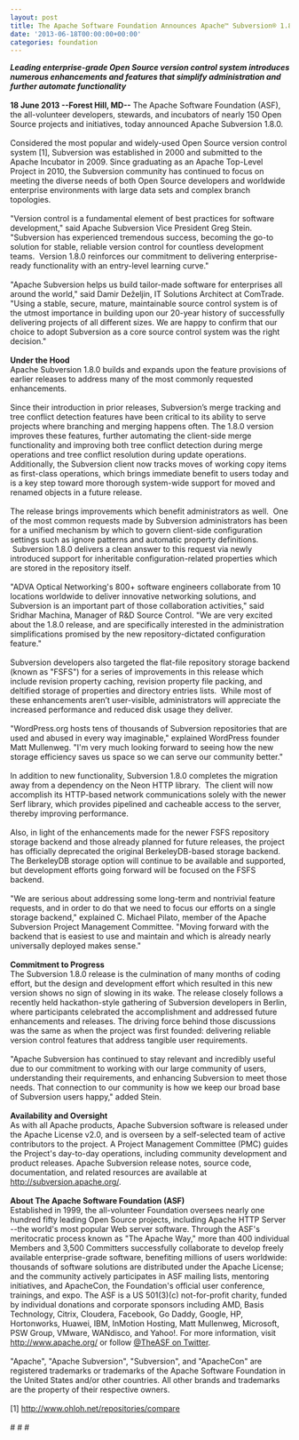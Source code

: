 ```yaml
---
layout: post
title: The Apache Software Foundation Announces Apache™ Subversion® 1.8.0
date: '2013-06-18T00:00:00+00:00'
categories: foundation
---
```

<div><i><b>Leading enterprise-grade Open Source version control system introduces numerous enhancements and features that simplify administration and further automate functionality</b></i></div> 
  <div><br /></div> 
  <div><b>18 June 2013 --Forest Hill, MD--</b> The Apache Software Foundation (ASF), the all-volunteer developers, stewards, and incubators of nearly 150 Open Source projects and initiatives, today announced Apache Subversion 1.8.0.</div> 
  <div><br /></div> 
  <div>Considered the most popular and widely-used Open Source version control system [1], Subversion was established in 2000 and submitted to the Apache Incubator in 2009. Since graduating as an Apache Top-Level Project in 2010, the Subversion community has continued to focus on meeting the diverse needs of both Open Source developers and worldwide enterprise environments with large data sets and complex branch topologies.</div> 
  <div><br /></div> 
  <div>&quot;Version control is a fundamental element of best practices for software development,&quot; said Apache Subversion Vice President Greg Stein. &quot;Subversion has experienced tremendous success, becoming the go-to solution for stable, reliable version control for countless development teams. &nbsp;Version 1.8.0 reinforces our commitment to delivering enterprise-ready functionality with an entry-level learning curve.&quot;</div> 
  <div><br /></div> 
  <div>&quot;Apache Subversion helps us build tailor-made software for enterprises all around the world,&quot; said Damir Deželjin, IT Solutions Architect at ComTrade. &quot;Using a stable, secure, mature, maintainable source control system is of the utmost importance in building upon our 20-year history of successfully delivering projects of all different sizes. We are happy to confirm that our choice to adopt Subversion as a core source control system was the right decision.&quot;</div> 
  <div><br /></div> 
  <div><b>Under the Hood</b></div> 
  <div>Apache Subversion 1.8.0 builds and expands upon the feature provisions of earlier releases to address many of the most commonly requested enhancements.</div> 
  <div><br /></div> 
  <div>Since their introduction in prior releases, Subversion’s merge tracking and tree conflict detection features have been critical to its ability to serve projects where branching and merging happens often. The 1.8.0 version improves these features, further automating the client-side merge functionality and improving both tree conflict detection during merge operations and tree conflict resolution during update operations. Additionally, the Subversion client now tracks moves of working copy items as first-class operations, which brings immediate benefit to users today and is a key step toward more thorough system-wide support for moved and renamed objects in a future release.</div> 
  <div><br /></div> 
  <div>The release brings improvements which benefit administrators as well. &nbsp;One of the most common requests made by Subversion administrators has been for a unified mechanism by which to govern client-side configuration settings such as ignore patterns and automatic property definitions. &nbsp;Subversion 1.8.0 delivers a clean answer to this request via newly introduced support for inheritable configuration-related properties which are stored in the repository itself.</div> 
  <div><br /></div> 
  <div>&quot;ADVA Optical Networking's 800+ software engineers collaborate from 10 locations worldwide to deliver innovative networking solutions, and Subversion is an important part of those collaboration activities,&quot; said Sridhar Machina, Manager of R&amp;D Source Control. &quot;We are very excited about the 1.8.0 release, and are specifically interested in the administration simplifications promised by the new repository-dictated configuration feature.&quot;</div> 
  <div><br /></div> 
  <div>Subversion developers also targeted the flat-file repository storage backend (known as&nbsp;&quot;FSFS&quot;) for a series of improvements in this release which include revision property caching, revision property file packing, and deltified storage of properties and directory entries lists. &nbsp;While most of these enhancements aren’t user-visible, administrators will appreciate the increased performance and reduced disk usage they deliver.</div> 
  <div><br /></div> 
  <div>&quot;WordPress.org hosts tens of thousands of Subversion repositories that are used and abused in every way imaginable,&quot;&nbsp;explained WordPress founder Matt Mullenweg.&nbsp;&quot;I'm very much looking forward to seeing how the new storage efficiency saves us space so we can serve our community better.&quot;</div> 
  <div><br /></div> 
  <div>In addition to new functionality, Subversion 1.8.0 completes the migration away from a dependency on the Neon HTTP library. &nbsp;The client will now accomplish its HTTP-based network communications solely with the newer Serf library, which provides pipelined and cacheable access to the server, thereby improving performance.</div> 
  <div><br /></div> 
  <div>Also, in light of the enhancements made for the newer FSFS repository storage backend and those already planned for future releases, the project has officially deprecated the original BerkeleyDB-based storage backend. The BerkeleyDB storage option will continue to be available and supported, but development efforts going forward will be focused on the FSFS backend.</div> 
  <div><br /></div> 
  <div>&quot;We are serious about addressing some long-term and nontrivial feature requests, and in order to do that we need to focus our efforts on a single storage backend,&quot; explained C. Michael Pilato, member of the Apache Subversion Project Management Committee. &quot;Moving forward with the backend that is easiest to use and maintain and which is already nearly universally deployed makes sense.&quot;</div> 
  <div><br /></div> 
  <div><b>Commitment to Progress</b></div> 
  <div>The Subversion 1.8.0 release is the culmination of many months of coding effort, but the design and development effort which resulted in this new version shows no sign of slowing in its wake. The release closely follows a recently held hackathon-style gathering of Subversion developers in Berlin, where participants celebrated the accomplishment and addressed future enhancements and releases. The driving force behind those discussions was the same as when the project was first founded: delivering reliable version control features that address tangible user requirements.</div> 
  <div><br /></div> 
  <div>&quot;Apache Subversion has continued to stay relevant and incredibly useful due to our commitment to working with our large community of users, understanding their requirements, and enhancing Subversion to meet those needs. That connection to our community is how we keep our broad base of Subversion users happy,&quot; added Stein.</div> 
  <div><br /></div> 
  <div><b>Availability and Oversight</b></div> 
  <div>As with all Apache products, Apache Subversion software is released under the Apache License v2.0, and is overseen by a self-selected team of active contributors to the project. A Project Management Committee (PMC) guides the Project's day-to-day operations, including community development and product releases. Apache Subversion release notes, source code, documentation, and related resources are available at <a href="http://subversion.apache.org/">http://subversion.apache.org/</a>.</div> 
  <div><br /></div> 
  <div><b>About The Apache Software Foundation (ASF)</b></div> 
  <div>Established in 1999, the all-volunteer Foundation oversees nearly one hundred fifty leading Open Source projects, including Apache HTTP Server --the world's most popular Web server software. Through the ASF's meritocratic process known as &quot;The Apache Way,&quot; more than 400 individual Members and 3,500 Committers successfully collaborate to develop freely available enterprise-grade software, benefiting millions of users worldwide: thousands of software solutions are distributed under the Apache License; and the community actively participates in ASF mailing lists, mentoring initiatives, and ApacheCon, the Foundation's official user conference, trainings, and expo. The ASF is a US 501(3)(c) not-for-profit charity, funded by individual donations and corporate sponsors including AMD, Basis Technology, Citrix, Cloudera, Facebook, Go Daddy, Google, HP, Hortonworks, Huawei, IBM, InMotion Hosting, Matt Mullenweg, Microsoft, PSW Group, VMware, WANdisco, and Yahoo!. For more information, visit <a href="http://www.apache.org/">http://www.apache.org/</a> or follow <a href="https://twitter.com/TheASF">@TheASF on Twitter</a>.</div> 
  <div><br /></div> 
  <div>&quot;Apache&quot;,&nbsp;&quot;Apache Subversion&quot;,&nbsp;&quot;Subversion&quot;, and &quot;ApacheCon&quot; are registered trademarks or trademarks of the Apache Software Foundation in the United States and/or other countries. All other brands and trademarks are the property of their respective owners.</div> 
  <div><br /></div> 
  <div>[1] <a href="http://www.ohloh.net/repositories/compare">http://www.ohloh.net/repositories/compare</a></div> 
  <div><br /></div> 
  <div># # #</div>
